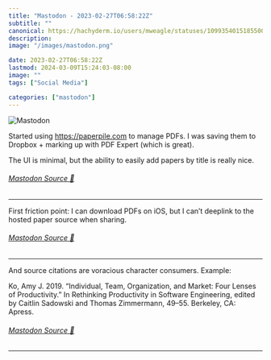 ```yaml
---
title: "Mastodon - 2023-02-27T06:58:22Z"
subtitle: ""
canonical: https://hachyderm.io/users/mweagle/statuses/109935401518550046
description:
image: "/images/mastodon.png"

date: 2023-02-27T06:58:22Z
lastmod: 2024-03-09T15:24:03-08:00
image: ""
tags: ["Social Media"]

categories: ["mastodon"]
---
```

![Mastodon](/images/mastodon.png)

<p>Started using <a href="https://paperpile.com" target="_blank" rel="nofollow noopener noreferrer" translate="no"><span class="invisible">https://</span><span class="">paperpile.com</span><span class="invisible"></span></a> to manage PDFs. I was saving them to Dropbox + marking up with PDF Expert (which is great).</p><p>The UI is minimal, but the ability to easily add papers by title is really nice.</p>


###### [Mastodon Source 🐘](https://hachyderm.io/@mweagle/109935401518550046)

___

<p>First friction point: I can download PDFs on iOS, but I can’t deeplink to the hosted paper source when sharing.</p>


###### [Mastodon Source 🐘](https://hachyderm.io/@mweagle/109940230183414650)

___

<p>And source citations are voracious character consumers. Example:</p><p>Ko, Amy J. 2019. “Individual, Team, Organization, and Market: Four Lenses of Productivity.” In Rethinking Productivity in Software Engineering, edited by Caitlin Sadowski and Thomas Zimmermann, 49–55. Berkeley, CA: Apress.</p>


###### [Mastodon Source 🐘](https://hachyderm.io/@mweagle/109940240788528870)

___
